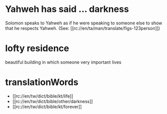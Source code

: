 # Yahweh has said ... darkness

Solomon speaks to Yahweh as if he were speaking to someone else to show that he respects Yahweh. (See: [[rc://en/ta/man/translate/figs-123person]])

# lofty residence

beautiful building in which someone very important lives

# translationWords

* [[rc://en/tw/dict/bible/kt/life]]
* [[rc://en/tw/dict/bible/other/darkness]]
* [[rc://en/tw/dict/bible/kt/forever]]